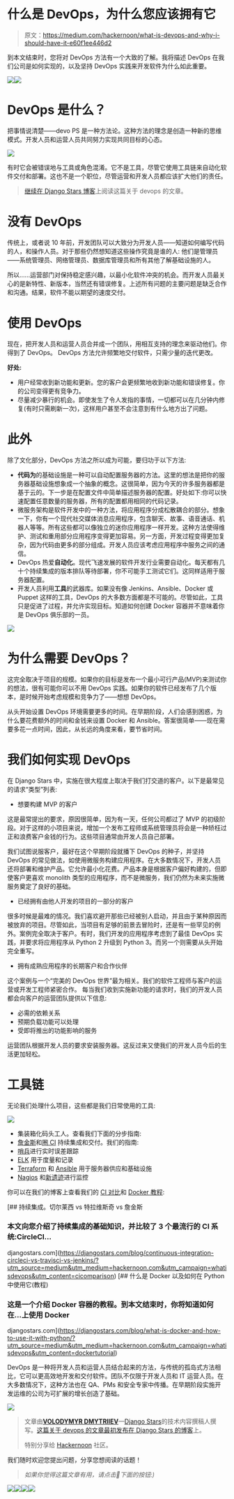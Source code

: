 # 什么是 DevOps，为什么您应该拥有它

> 原文：<https://medium.com/hackernoon/what-is-devops-and-why-i-should-have-it-e60f1ee446d2>

到本文结束时，您将对 DevOps 方法有一个大致的了解。我将描述 DevOps 在我们公司是如何实现的，以及坚持 DevOps 实践来开发软件为什么如此重要。

![](img/4bfbed4122539c2df831e99386b76e14.png)[![](img/7b05be6e4bb5a57d333e7b4d4316c7a2.png)](https://djangostars.com/services/python-django-development/?utm_source=medium&utm_medium=hackernoon.com&utm_campaign=whatisdevops&utm_content=banner_services)

# DevOps 是什么？

把事情说清楚——devo PS 是一种方法论。这种方法的理念是创造一种新的思维模式。开发人员和运营人员共同努力实现共同目标的心态。

![](img/b2f6900824e657702f2245e8dddf7e89.png)

有时它会被错误地与工具或角色混淆。它不是工具，尽管它使用工具链来自动化软件交付和部署。这也不是一个职位，尽管运营和开发人员都应该扩大他们的责任。

> [继续在 Django Stars 博客](https://djangostars.com/blog/what-is-devops/?utm_source=medium&utm_medium=hackernoon.com&utm_campaign=whatisdevops&utm_content=continuereading)上阅读这篇关于 devops 的文章。

# 没有 DevOps

传统上，或者说 10 年前，开发团队可以大致分为开发人员——知道如何编写代码的人，和操作人员。对于那些仍然想知道这些操作究竟是谁的人:
他们是管理员——系统管理员、网络管理员、数据库管理员和所有其他了解基础设施的人。

所以……运营部门对保持稳定感兴趣，以最小化软件冲突的机会。而开发人员最关心的是新特性、新版本，当然还有错误修复。上述所有问题的主要问题是缺乏合作和沟通。结果，软件不能以期望的速度交付。

# 使用 DevOps

现在，把开发人员和运营人员合并成一个团队，用相互支持的理念来驱动他们。你得到了 DevOps。
DevOps 方法允许频繁地交付软件，只需少量的迭代更改。

**好处:**

*   用户经常收到新功能和更新。您的客户会更频繁地收到新功能和错误修复。你的公司变得更有竞争力。
*   尽量减少暴行的机会。即使发生了令人发指的事情，一切都可以在几分钟内修复(有时只需刷新一次)，这样用户甚至不会注意到有什么地方出了问题。

# 此外

除了文化部分，DevOps 方法之所以成为可能，要归功于以下方法:

*   **代码为**的基础设施是一种可以自动配置服务器的方法。这里的想法是把你的服务器基础设施想象成一个抽象的概念。这很简单，因为今天的许多服务器都是基于云的。下一步是在配置文件中简单描述服务器的配置。好处如下:你可以快速配置任意数量的服务器，所有的配置都用相同的代码记录。
*   微服务架构是软件开发中的一种方法，将应用程序分成松散耦合的部分。想象一下，你有一个现代社交媒体消息应用程序，包含聊天、故事、语音通话、机器人等等。所有这些都可以像独立的迷你应用程序一样开发。这种方法使得维护、测试和重用部分应用程序变得更加容易。另一方面，开发过程变得更加复杂，因为代码由更多的部分组成。开发人员应该考虑应用程序中服务之间的通信。
*   DevOps 热爱**自动化**。现代飞速发展的软件开发行业需要自动化。每天都有几十个持续集成的版本排队等待部署，你不可能手工测试它们。这同样适用于服务器配置。
*   开发人员利用**工具**的武器库。如果没有像 Jenkins、Ansible、Docker 或 Puppet 这样的工具，DevOps 的大多数方面都是不可能的。尽管如此，工具只是促进了过程，并允许实现目标。知道如何创建 Docker 容器并不意味着你是 DevOps 俱乐部的一员。

![](img/d21c739707ddf75fffe90b71c4f5f586.png)

# 为什么需要 DevOps？

这完全取决于项目的规模。如果你的目标是发布一个最小可行产品(MVP)来测试你的想法，很有可能你可以不用 DevOps 实践。如果你的软件已经发布了几个版本，是时候开始考虑规模和竞争力了——想想 DevOps。

从头开始设置 DevOps 环境需要更多的时间。在早期阶段，人们会感到困惑，为什么要花费额外的时间和金钱来设置 Docker 和 Ansible。答案很简单——现在需要多花一点时间，因此，从长远的角度来看，要节省时间。

# 我们如何实现 DevOps

在 Django Stars 中，实施在很大程度上取决于我们打交道的客户。以下是最常见的请求“类型”列表:

*   想要构建 MVP 的客户

这是最常提出的要求，原因很简单，因为有一天，任何公司都过了 MVP 的初级阶段。对于这样的小项目来说，增加一个发布工程师或系统管理员将会是一种矫枉过正和浪费客户金钱的行为。这些项目通常由开发人员自己部署。

我们试图说服客户，最好在这个早期阶段就播下 DevOps 的种子，并坚持 DevOps 的常见做法，如使用微服务构建应用程序。在大多数情况下，开发人员还将部署和维护产品。它允许最小化花费。产品本身是根据客户偏好构建的，但即使客户更喜欢 monolith 类型的应用程序，而不是微服务，我们仍然为未来实施微服务奠定了良好的基础。

*   已经拥有由他人开发的项目的一部分的客户

很多时候是最难的情况。我们喜欢避开那些已经被别人启动，并且由于某种原因而被放弃的项目。尽管如此，当项目有足够的前景去冒险时，还是有一些罕见的例外。案例完全取决于客户。有时，我们开发的应用程序考虑到了最佳 DevOps 实践，并要求将应用程序从 Python 2 升级到 Python 3。而另一个则需要从头开始完全重写。

*   拥有成熟应用程序的长期客户和合作伙伴

这个案例与一个“完美的 DevOps 世界”最为相关。我们的软件工程师与客户的运营或开发工程师紧密合作。
每当我们收到实施新功能的请求时，我们的开发人员都会向客户的运营团队提供以下信息:

*   必需的依赖关系
*   预期负载功能可以处理
*   受即将推出的功能影响的服务

运营团队根据开发人员的要求安装服务器。这反过来又使我们的开发人员今后的生活更加轻松。

# 工具链

无论我们处理什么项目，这些都是我们日常使用的工具:

![](img/f086d13bbf86b9abe4ffff053b8175ed.png)

*   集装箱化码头工人。查看我们下面的分步指南:
*   [詹金斯](https://jenkins.io/)和[圈 CI](https://circleci.com/) 持续集成和交付。我们的指南:
*   [哨兵](https://sentry.io/)进行实时误差跟踪
*   [ELK](http://www.elkmonitor.com/) 用于度量和记录
*   [Terraform](https://www.terraform.io/) 和 [Ansible](https://www.ansible.com/) 用于服务器供应和基础设施
*   [Nagios](https://www.nagios.org/) 和[新遗迹](https://www.newrelic.com/)进行监控

你可以在我们的博客上查看我们的 [CI 对比](https://djangostars.com/blog/continuous-integration-circleci-vs-travisci-vs-jenkins/?utm_source=medium&utm_medium=hackernoon.com&utm_campaign=whatisdevops&utm_content=cicomparison)和 [Docker 教程](https://djangostars.com/blog/what-is-docker-and-how-to-use-it-with-python/?utm_source=medium&utm_medium=hackernoon.com&utm_campaign=whatisdevops&utm_content=dockertutorial):

[](https://djangostars.com/blog/continuous-integration-circleci-vs-travisci-vs-jenkins/?utm_source=medium&utm_medium=hackernoon.com&utm_campaign=whatisdevops&utm_content=cicomparison) [## 持续集成。切尔莱西 vs 特拉维斯奇 vs 詹金斯

### 本文向您介绍了持续集成的基础知识，并比较了 3 个最流行的 CI 系统:CircleCI…

djangostars.com](https://djangostars.com/blog/continuous-integration-circleci-vs-travisci-vs-jenkins/?utm_source=medium&utm_medium=hackernoon.com&utm_campaign=whatisdevops&utm_content=cicomparison) [](https://djangostars.com/blog/what-is-docker-and-how-to-use-it-with-python/?utm_source=medium&utm_medium=hackernoon.com&utm_campaign=whatisdevops&utm_content=dockertutorial) [## 什么是 Docker 以及如何在 Python 中使用它(教程)

### 这是一个介绍 Docker 容器的教程。到本文结束时，你将知道如何在…上使用 Docker

djangostars.com](https://djangostars.com/blog/what-is-docker-and-how-to-use-it-with-python/?utm_source=medium&utm_medium=hackernoon.com&utm_campaign=whatisdevops&utm_content=dockertutorial) 

DevOps 是一种将开发人员和运营人员结合起来的方法，与传统的孤岛式方法相比，它可以更高效地开发和交付软件。团队不仅限于开发人员和 IT 运营人员。在大多数情况下，这种方法也在 QA、PMs 和安全专家中传播。在早期阶段实施开发运维的公司为可扩展的增长创造了基础。

[![](img/a91a9ba82290b94c1a9655fbc07e947b.png)](https://djangostars.com/services/python-django-development/?utm_source=medium&utm_medium=hackernoon.com&utm_campaign=whatisdevops&utm_content=banner_end)

> 文章由[**VOLODYMYR DMYTRIIEV**](https://djangostars.com/blog/author/volodymyr/)—[Django Stars](https://djangostars.com)的技术内容撰稿人撰写。[这篇关于 devops 的文章最初发布在 Django Stars 的博客](https://djangostars.com/blog/what-is-devops/?utm_source=medium&utm_medium=hackernoon.com&utm_campaign=whatisdevops&utm_content=originallyposted)上。
> 
> 特别分享给 [Hackernoon](https://medium.com/u/4a8a924edf41?source=post_page-----e60f1ee446d2--------------------------------) 社区。

我们随时欢迎您提出问题，分享您想阅读的话题！

> *如果你觉得这篇文章有用，请点击👏下面的按钮:)*

[![](img/50ef4044ecd4e250b5d50f368b775d38.png)](http://bit.ly/HackernoonFB)[![](img/979d9a46439d5aebbdcdca574e21dc81.png)](https://goo.gl/k7XYbx)[![](img/2930ba6bd2c12218fdbbf7e02c8746ff.png)](https://goo.gl/4ofytp)![](img/be0ca55ba73a573dce11effb2ee80d56.png)